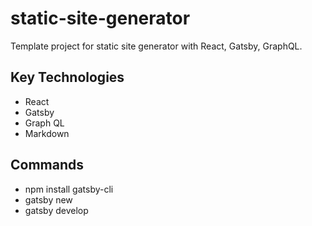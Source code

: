 # static-site-generator

Template project for static site generator with React, Gatsby, GraphQL.

## Key Technologies

- React
- Gatsby
- Graph QL
- Markdown

## Commands

- npm install gatsby-cli
- gatsby new <project name>
- gatsby develop
